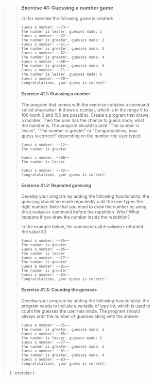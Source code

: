 >> ### Exercise 41: Guessing a number game
>>
>> In this exercise the following game is created:
>>
>>```output
>> Guess a number: ~~73~~
>> The number is lesser, guesses made: 1
>> Guess a number: ~~22~~
>> The number is greater, guesses made: 2
>> Guess a number: ~~51~~
>> The number is greater, guesses made: 3
>> Guess a number: ~~62~~
>> The number is greater, guesses made: 4
>> Guess a number: ~~68~~
>> The number is greater, guesses made: 5
>> Guess a number: ~~71~~
>> The number is lesser, guesses made: 6
>> Guess a number: ~~70~~
>> Congratulations, your guess is correct!
>>```
>>
>> #### Exercise 41.1: Guessing a number
>>
>> The program that comes with the exercise contains a command called `drawNumber`. It draws a number, which is in the range 0 to 100 (both 0 and 100 are possible). Create a program that draws a number. Then the user has the chance to guess once, what the number is. The program should to print "The number is lesser", "The number is greater" or "Congratulations, your guess is correct!" depending on the number the user typed.
>>
>>```output
>> Guess a number: ~~12~~
>> The number is greater
>>
>> Guess a number: ~~66~~
>> The number is lesser
>>
>> Guess a number: ~~42~~
>> Congratulations, your guess is correct!
>>```
>>
>> #### Exercise 41.2: Repeated guessing
>>
>> Develop your program by adding the following functionality: the guessing should be made repeatedly until the user types the right number. Note that you need to draw the number by using the `drawNumber` command before the repetition. Why? What happens if you draw the number inside the repetition?
>>
>> In the example below, the command call `drawNumber` returned the value 83.
>>
>>```output
>> Guess a number: ~~55~~
>> The number is greater
>> Guess a number: ~~85~~
>> The number is lesser
>> Guess a number: ~~77~~
>> The number is greater
>> Guess a number: ~~81~~
>> The number is greater
>> Guess a number: ~~83~~
>> Congratulations, your guess is correct!
>>```
>>
>> #### Exercise 41.3: Counting the guesses
>>
>> Develop your program by adding the following functionality: the program needs to include a variable of type int, which is used to count the guesses the user has made. The program should always print the number of guesses along with the answer.
>>
>>```output
>> Guess a number: ~~55~~
>> The number is greater, guesses made: 1
>> Guess a number: ~~85~~
>> The number is lesser, guesses made: 2
>> Guess a number: ~~77~~
>> The number is greater, guesses made: 3
>> Guess a number: ~~81~~
>> The number is greater, guesses made: 4
>> Guess a number: ~~83~~
>> Congratulations, your guess is correct!
>>```
>>
>{: .exercise }